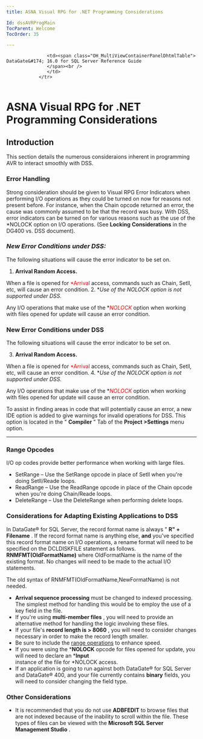 ```yaml
---
title: ASNA Visual RPG for .NET Programming Considerations 

Id: dssAVRProgMain
TocParent: Welcome
TocOrder: 35

---
```


<table>
			    <tr>

			       <td><span class="OH_MultiViewContainerPanelDhtmlTable"> DataGate&#174; 16.0 for SQL Server Reference Guide
				   </span><br />
				   </td>
			    </tr>
</table>

# ASNA Visual RPG for .NET Programming Considerations

## Introduction
This section details the numerous consideraions inherent in programming AVR to interact smoothly with DSS.

### Error Handling
Strong consideration should be given to Visual RPG Error Indicators when performing I/O operations as they could be turned on now for reasons not present before. For instance, when the Chain opcode returned an error, the cause was commonly assumed to be that the record was busy. With DSS, error indicators can be turned on for various reasons such as the use of the *NOLOCK option on I/O operations. (See **Locking** **Considerations** in the DG400 vs. DSS document). 

###  *New Error Conditions under DSS:* 
The following situations will cause the error indicator to be set on. 

1. **Arrival 
			  Random Access.** 

When a file is opened for <span style="color: red;">*Arrival</span> access, commands such as Chain, Setll, etc, will cause an error condition.
2. **Use of the 
			  *NOLOCK option is not supported under DSS.** 

Any I/O operations that make use of the **<span style="color: red;">*NOLOCK</span>** <span style="color: red;"> </span>option when working with files opened for update will cause an error condition.

### New Error Conditions under DSS
The following situations will cause the error indicator to be set on. 

3. **Arrival Random Access.** 

When a file is opened for <span style="color: red; font-weight: normal;">*Arrival</span> access, commands such as Chain, Setll, etc, will cause an error condition.
4. **Use of the *NOLOCK option is not supported 
			  under DSS.** 

Any I/O operations that make use of the **<span style="color: red;">*NOLOCK</span>** <span style="color: red;"> </span>option when working with files opened for update will cause an error condition.

To assist in finding areas in code that will potentially cause an error, a new IDE option is added to give warnings for invalid operations for DSS. This option is located in the " **Compiler** " Tab of the **Project &gt;Settings** menu option. 

---

### Range Opcodes 
I/O op codes provide better performance when working with large files. 

- SetRange – Use the SetRange opcode in place of Setll when 
			  you're doing Setll/Reade loops.
- ReadRange – Use the ReadRange opcode in place of the Chain 
			  opcode when you're doing Chain/Reade loops.
- DeleteRange – Use the DeleteRange when performing delete 
			  loops.

###  Considerations for Adapting Existing Applications to DSS
In DataGate&#174; for SQL Server, the record format name is always " **R" + Filename** . If the record format name is anything else, **and** you've specified this record format name on I/O operations, a rename format will need to be specified on the DCLDISKFILE statement as follows. **RNMFMT(OldFormatName)** where OldFormatName is the name of the existing format. No changes will need to be made to the actual I/O statements. 

The old syntax of RNMFMT(OldFormatName,NewFormatName) is not needed. 

- **Arrival sequence processing**  must be 
			  changed to indexed processing. The simplest method for handling 
			  this would be to employ the use of a key field in the file.
- If you're using **multi-member files** , 
			  you will need to provide an alternative method for handling the 
			  logic involving these files.
- If your file's **record length is &gt; 8060** , 
			  you will need to consider changes necessary in order to make the 
			  record length smaller.
- Be sure to include the
			  <a href="http://devnet.asna.com/documentation/Help110/Readmes/DSS_110_Readme.htm#New_Range_Opcodes">
			  range operations</a> to enhance speed.
- If you were using the ***NOLOCK**  opcode 
			  for files opened for update, you will need to declare an ***Input**  
			  instance of the file for *NOLOCK access.
- If an application is going to run against 
			  both DataGate&#174; for SQL Server and DataGate&#174; 400, and your file 
			  currently contains **binary**  fields, you will need to consider 
			  changing the field type.

### Other Considerations 

- It is recommended that you do not use **ADBFEDIT**  to 
				  browse files that are not indexed because of the inability to 
				  scroll within the file.  These types of files can be viewed 
				  with the **Microsoft SQL Server Management Studio** .


